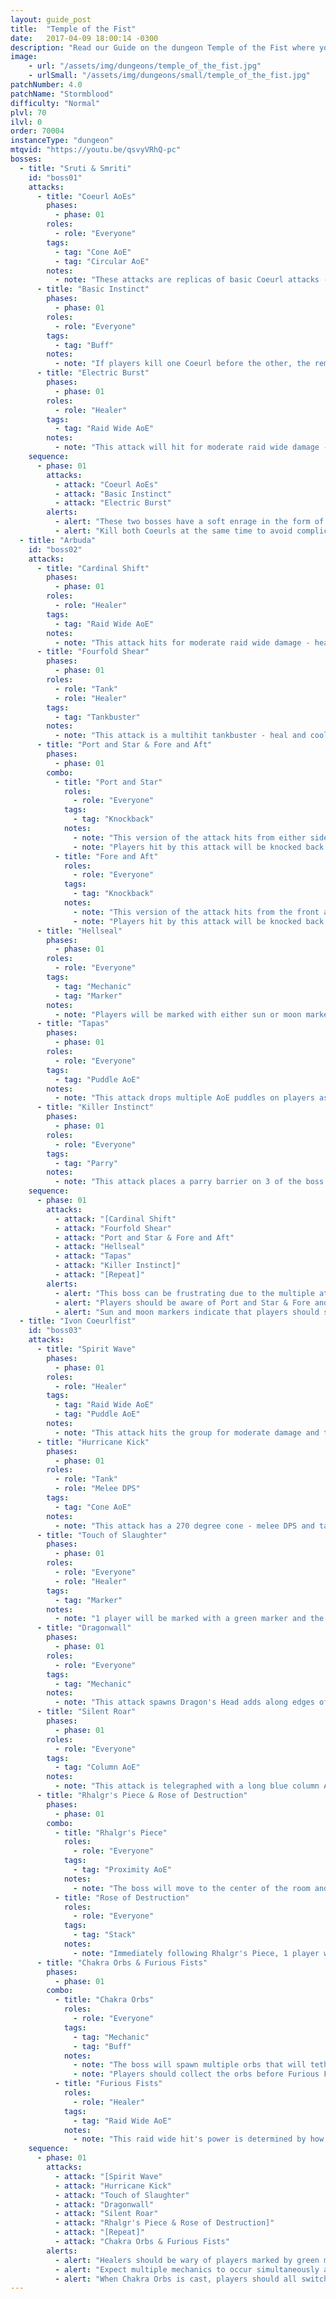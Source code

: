 ```yaml
---
layout: guide_post
title:  "Temple of the Fist"
date:   2017-04-09 18:00:14 -0300
description: "Read our Guide on the dungeon Temple of the Fist where you'll face off against Sruti & Smriti, Arbuda, and Ivon Coeurlfist."
image:
    - url: "/assets/img/dungeons/temple_of_the_fist.jpg"
    - urlSmall: "/assets/img/dungeons/small/temple_of_the_fist.jpg"
patchNumber: 4.0
patchName: "Stormblood"
difficulty: "Normal"
plvl: 70
ilvl: 0
order: 70004
instanceType: "dungeon"
mtqvid: "https://youtu.be/qsvyVRhQ-pc"
bosses:
  - title: "Sruti & Smriti"
    id: "boss01"
    attacks:
      - title: "Coeurl AoEs"
        phases:
          - phase: 01
        roles:
          - role: "Everyone"
        tags:
          - tag: "Cone AoE"
          - tag: "Circular AoE"
        notes:
          - note: "These attacks are replicas of basic Coeurl attacks - dodge the AoE telegraphs."
      - title: "Basic Instinct"
        phases:
          - phase: 01
        roles:
          - role: "Everyone"
        tags:
          - tag: "Buff"
        notes:
          - note: "If players kill one Coeurl before the other, the remaining boss will receive this buff, significantly increasing its damage."
      - title: "Electric Burst"
        phases:
          - phase: 01
        roles:
          - role: "Healer"
        tags:
          - tag: "Raid Wide AoE"
        notes:
          - note: "This attack will hit for moderate raid wide damage - heal as necessary."
    sequence:
      - phase: 01
        attacks:
          - attack: "Coeurl AoEs"
          - attack: "Basic Instinct"
          - attack: "Electric Burst"
        alerts:
          - alert: "These two bosses have a soft enrage in the form of Basic Instinct - if players kill one before the other, the remaining boss gets a buff that increases damage."
          - alert: "Kill both Coeurls at the same time to avoid complications and unnecessary damage."
  - title: "Arbuda"
    id: "boss02"
    attacks:
      - title: "Cardinal Shift"
        phases:
          - phase: 01
        roles:
          - role: "Healer"
        tags:
          - tag: "Raid Wide AoE"
        notes:
          - note: "This attack hits for moderate raid wide damage - heal as necessary."
      - title: "Fourfold Shear"
        phases:
          - phase: 01
        roles:
          - role: "Tank"
          - role: "Healer"
        tags:
          - tag: "Tankbuster"
        notes:
          - note: "This attack is a multihit tankbuster - heal and cooldown as necessary."
      - title: "Port and Star & Fore and Aft"
        phases:
          - phase: 01
        combo:
          - title: "Port and Star"
            roles:
              - role: "Everyone"
            tags:
              - tag: "Knockback"
            notes:
              - note: "This version of the attack hits from either side of the boss - stand in front of or behind the boss to avoid being hit."
              - note: "Players hit by this attack will be knocked back and receive a Vulnerability Up debuff."
          - title: "Fore and Aft"
            roles:
              - role: "Everyone"
            tags:
              - tag: "Knockback"
            notes:
              - note: "This version of the attack hits from the front and back of the boss - stand on the boss' sides to avoid being hit."
              - note: "Players hit by this attack will be knocked back and receive a Vulnerability Up debuff."
      - title: "Hellseal"
        phases:
          - phase: 01
        roles:
          - role: "Everyone"
        tags:
          - tag: "Mechanic"
          - tag: "Marker"
        notes:
          - note: "Players will be marked with either sun or moon markers - players should move to the spot on the floor that matches their marker to avoid taking damage and a Vulnerability Up debuff."
      - title: "Tapas"
        phases:
          - phase: 01
        roles:
          - role: "Everyone"
        tags:
          - tag: "Puddle AoE"
        notes:
          - note: "This attack drops multiple AoE puddles on players as they move - bait these around the edge of the arena and away from others."
      - title: "Killer Instinct"
        phases:
          - phase: 01
        roles:
          - role: "Everyone"
        tags:
          - tag: "Parry"
        notes:
          - note: "This attack places a parry barrier on 3 of the boss' 4 sides - players will take damage and be knocked back unless they attack the boss from the remaining open side."
    sequence:
      - phase: 01
        attacks:
          - attack: "[Cardinal Shift"
          - attack: "Fourfold Shear"
          - attack: "Port and Star & Fore and Aft"
          - attack: "Hellseal"
          - attack: "Tapas"
          - attack: "Killer Instinct]"
          - attack: "[Repeat]"
        alerts:
          - alert: "This boss can be frustrating due to the multiple attacks that require positioning and movement."
          - alert: "Players should be aware of Port and Star & Fore and Aft as they require specific positioning and will stack Vulnerability Up debuffs with each hit."
          - alert: "Sun and moon markers indicate that players should stand on the floor tile that matches their marker."
  - title: "Ivon Coeurlfist"
    id: "boss03"
    attacks:
      - title: "Spirit Wave"
        phases:
          - phase: 01
        roles:
          - role: "Healer"
        tags:
          - tag: "Raid Wide AoE"
          - tag: "Puddle AoE"
        notes:
          - note: "This attack hits the group for moderate damage and then places a tornado on a random player - heal and move away as necessary."
      - title: "Hurricane Kick"
        phases:
          - phase: 01
        roles:
          - role: "Tank"
          - role: "Melee DPS"
        tags:
          - tag: "Cone AoE"
        notes:
          - note: "This attack has a 270 degree cone - melee DPS and tanks should look for the telegraph."
      - title: "Touch of Slaughter"
        phases:
          - phase: 01
        roles:
          - role: "Everyone"
          - role: "Healer"
        tags:
          - tag: "Marker"
        notes:
          - note: "1 player will be marked with a green marker and the boss will charge at them, knocking their HP down to single digits - be sure to avoid being hit until healers can top off your health."
      - title: "Dragonwall"
        phases:
          - phase: 01
        roles:
          - role: "Everyone"
        tags:
          - tag: "Mechanic"
        notes:
          - note: "This attack spawns Dragon's Head adds along edges of the arena in a wall - find the gap and pass through to avoid damage and a Vulnerability Up debuff."
      - title: "Silent Roar"
        phases:
          - phase: 01
        roles:
          - role: "Everyone"
        tags:
          - tag: "Column AoE"
        notes:
          - note: "This attack is telegraphed with a long blue column AoE - dodge as necessary."
      - title: "Rhalgr's Piece & Rose of Destruction"
        phases:
          - phase: 01
        combo:
          - title: "Rhalgr's Piece"
            roles:
              - role: "Everyone"
            tags:
              - tag: "Proximity AoE"
            notes:
              - note: "The boss will move to the center of the room and hit the group for proximity based damage."
          - title: "Rose of Destruction"
            roles:
              - role: "Everyone"
            tags:
              - tag: "Stack"
            notes:
              - note: "Immediately following Rhalgr's Piece, 1 player will be marked for a stack - all players should move in to soak damage."
      - title: "Chakra Orbs & Furious Fists"
        phases:
          - phase: 01
        combo:
          - title: "Chakra Orbs"
            roles:
              - role: "Everyone"
            tags:
              - tag: "Mechanic"
              - tag: "Buff"
            notes:
              - note: "The boss will spawn multiple orbs that will tether to him around the arena - orbs collected by the boss will buff his next attack and heal him."
              - note: "Players should collect the orbs before Furious Fists is cast to mitigate the damage done - orbs collected by players will hit for damage but also provide them with a Damage Up buff."
          - title: "Furious Fists"
            roles:
              - role: "Healer"
            tags:
              - tag: "Raid Wide AoE"
            notes:
              - note: "This raid wide hit's power is determined by how many orbs are left in the arena when the cast is complete."
    sequence:
      - phase: 01
        attacks:
          - attack: "[Spirit Wave"
          - attack: "Hurricane Kick"
          - attack: "Touch of Slaughter"
          - attack: "Dragonwall"
          - attack: "Silent Roar"
          - attack: "Rhalgr's Piece & Rose of Destruction]"
          - attack: "[Repeat]"
          - attack: "Chakra Orbs & Furious Fists"
        alerts:
          - alert: "Healers should be wary of players marked by green markers - this attack will bring their health down to single digits."
          - alert: "Expect multiple mechanics to occur simultaneously as the fight progresses."
          - alert: "When Chakra Orbs is cast, players should all switch to collecting orbs to mitigate damage done by Furious Fists."
---
```

